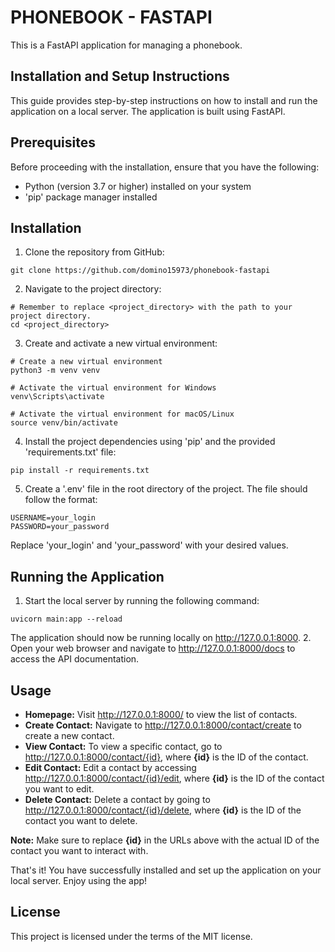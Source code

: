 # PHONEBOOK - FASTAPI

This is a FastAPI application for managing a phonebook.

## Installation and Setup Instructions

This guide provides step-by-step instructions on how to install and run the application on a local server. The application is built using FastAPI.

## Prerequisites

Before proceeding with the installation, ensure that you have the following:

* Python (version 3.7 or higher) installed on your system
* 'pip' package manager installed

## Installation

1. Clone the repository from GitHub:
```console
git clone https://github.com/domino15973/phonebook-fastapi
```
2. Navigate to the project directory:
```console
# Remember to replace <project_directory> with the path to your project directory.
cd <project_directory>
```
3. Create and activate a new virtual environment:
```console
# Create a new virtual environment
python3 -m venv venv

# Activate the virtual environment for Windows
venv\Scripts\activate

# Activate the virtual environment for macOS/Linux
source venv/bin/activate
```
4. Install the project dependencies using 'pip' and the provided 'requirements.txt' file:
```console
pip install -r requirements.txt
```
5. Create a '.env' file in the root directory of the project. The file should follow the format:
```console
USERNAME=your_login
PASSWORD=your_password
```
Replace 'your_login' and 'your_password' with your desired values.

## Running the Application

1. Start the local server by running the following command:
```console
uvicorn main:app --reload
```
The application should now be running locally on http://127.0.0.1:8000.
2. Open your web browser and navigate to http://127.0.0.1:8000/docs to access the API documentation.

## Usage
* <b>Homepage:</b> Visit http://127.0.0.1:8000/ to view the list of contacts.
* <b>Create Contact:</b> Navigate to http://127.0.0.1:8000/contact/create to create a new contact.
* <b>View Contact:</b> To view a specific contact, go to http://127.0.0.1:8000/contact/{id}, where <b>{id}</b> is the ID of the contact.
* <b>Edit Contact:</b> Edit a contact by accessing http://127.0.0.1:8000/contact/{id}/edit, where <b>{id}</b> is the ID of the contact you want to edit.
* <b>Delete Contact:</b> Delete a contact by going to http://127.0.0.1:8000/contact/{id}/delete, where <b>{id}</b> is the ID of the contact you want to delete.

<b>Note:</b> Make sure to replace <b>{id}</b> in the URLs above with the actual ID of the contact you want to interact with.

That's it! You have successfully installed and set up the application on your local server. Enjoy using the app!

## License
This project is licensed under the terms of the MIT license.

